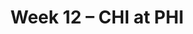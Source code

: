---
layout: game
title: Week 12 – CHI at PHI
season: 2017
game_id: 2017_12_CHI_PHI
away_team: CHI
home_team: PHI
---